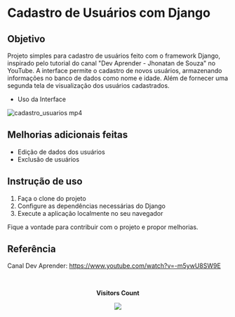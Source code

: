 # Cadastro de Usuários com Django

## Objetivo
Projeto simples para cadastro de usuários feito com o framework Django, inspirado pelo tutorial do canal "Dev Aprender - Jhonatan de Souza" no YouTube. A interface permite o cadastro de novos usuários, armazenando informações no banco de dados como nome e idade. Além de fornecer uma segunda tela de visualização dos usuários cadastrados.
- Uso da Interface

![cadastro_usuarios mp4](https://github.com/jadynapessoa/cadastro-usuarios-Django/assets/121054946/8cf4bef7-7c81-496e-9473-4b7f7e791489)

## Melhorias adicionais feitas
- Edição de dados dos usuários
- Exclusão de usuários

## Instrução de uso
1. Faça o clone do projeto
2. Configure as dependências necessárias do Django 
3. Execute a aplicação localmente no seu navegador

Fique a vontade para contribuir com o projeto e propor melhorias.

## Referência
Canal Dev Aprender: https://www.youtube.com/watch?v=-m5ywU8SW9E

<div align="center">
<br><p align="centre"><b>Visitors Count</b></p>  
<p align="center"><img align="center" src="https://profile-counter.glitch.me/{jadynapessoa}/count.svg" /></p> 
<br>
</div>




